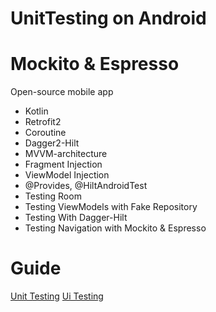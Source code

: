 # UnitTesting on Android
# Mockito & Espresso
Open-source mobile app 
 * Kotlin 
 * Retrofit2
 * Coroutine
 * Dagger2-Hilt
 * MVVM-architecture
 * Fragment Injection
 * ViewModel Injection
 * @Provides, @HiltAndroidTest
 * Testing Room
 * Testing ViewModels with Fake Repository
 * Testing With Dagger-Hilt
 * Testing Navigation with Mockito & Espresso
 
 
 
 # Guide 
 [Unit Testing](https://developer.android.com/training/testing/unit-testing)
 [Ui Testing](https://developer.android.com/training/testing/ui-testing)
